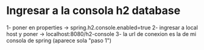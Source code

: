 # Ingresar a la consola h2 database
1- poner en properties -> spring.h2.console.enabled=true
2- ingresar a local host y poner -> localhost:8080/h2-console
3- la url de conexion es la de mi consola de spring (aparece sola "paso 1")